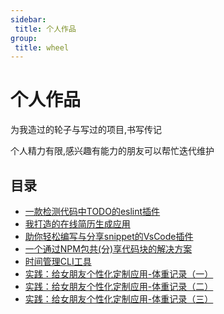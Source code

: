 ```yaml
---
sidebar:
 title: 个人作品
group:
 title: wheel
---
```

# 个人作品
为我造过的轮子与写过的项目,书写传记

个人精力有限,感兴趣有能力的朋友可以帮忙迭代维护

## 目录
* [一款检测代码中TODO的eslint插件](./eslint-plugin-todo-ddl.md)
* [我打造的在线简历生成应用](./online-resume.md)
* [助你轻松编写与分享snippet的VsCode插件](./share-snippets.md)
* [一个通过NPM包共(分)享代码块的解决方案](./snippets.md)
* [时间管理CLI工具](./time-tools/)
* [实践：给女朋友个性化定制应用-体重记录（一）](./timeLover-1.md)
* [实践：给女朋友个性化定制应用-体重记录（二）](./timeLover-2.md)
* [实践：给女朋友个性化定制应用-体重记录（三）](./timeLover-3.md)